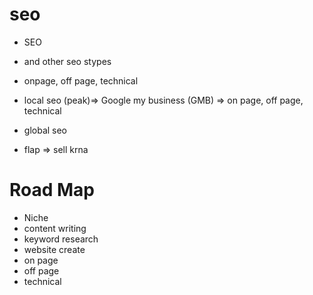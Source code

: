 # seo

- SEO
- and other seo stypes
- onpage, off page, technical
- local seo (peak)=> Google my business (GMB) => on page, off page, technical
- global seo

- flap => sell krna 

# Road Map
- Niche
- content writing
- keyword research
- website create
- on page
- off page
- technical 
